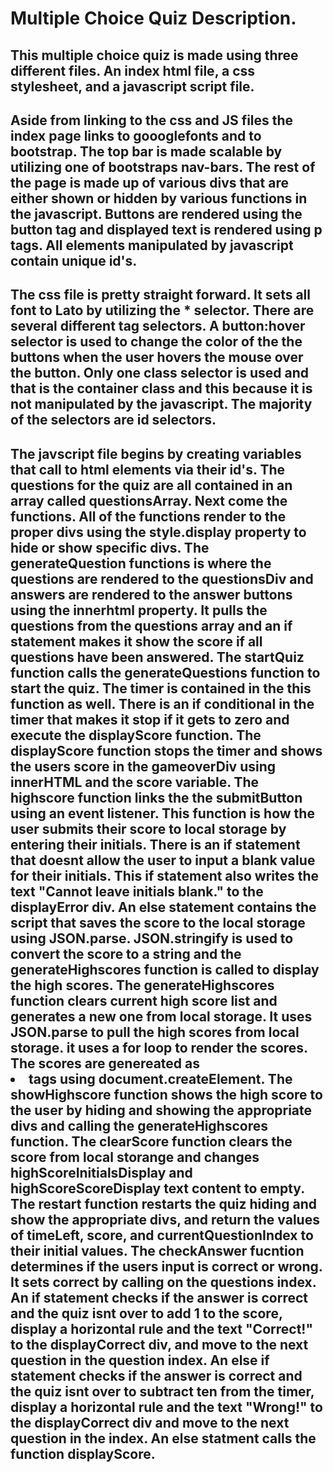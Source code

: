 # Multiple Choice Quiz Description.

## This multiple choice quiz is made using three different files. An index html file, a css stylesheet, and a javascript script file.

## Aside from linking to the css and JS files the index page links to goooglefonts and to bootstrap. The top bar is made scalable by utilizing one of bootstraps nav-bars. The rest of the page is made up of various divs that are either shown or hidden by various functions in the javascript. Buttons are rendered using the button tag and displayed text is rendered using p tags. All elements manipulated by javascript contain unique id's.

## The css file is pretty straight forward. It sets all font to Lato by utilizing the \* selector. There are several different tag selectors. A button:hover selector is used to change the color of the the buttons when the user hovers the mouse over the button. Only one class selector is used and that is the container class and this because it is not manipulated by the javascript. The majority of the selectors are id selectors.

## The javscript file begins by creating variables that call to html elements via their id's. The questions for the quiz are all contained in an array called questionsArray. Next come the functions. All of the functions render to the proper divs using the style.display property to hide or show specific divs. The generateQuestion functions is where the questions are rendered to the questionsDiv and answers are rendered to the answer buttons using the innerhtml property. It pulls the questions from the questions array and an if statement makes it show the score if all questions have been answered. The startQuiz function calls the generateQuestions function to start the quiz. The timer is contained in the this function as well. There is an if conditional in the timer that makes it stop if it gets to zero and execute the displayScore function. The displayScore function stops the timer and shows the users score in the gameoverDiv using innerHTML and the score variable. The highscore function links the the submitButton using an event listener. This function is how the user submits their score to local storage by entering their initials. There is an if statement that doesnt allow the user to input a blank value for their initials. This if statement also writes the text "Cannot leave initials blank." to the displayError div. An else statement contains the script that saves the score to the local storage using JSON.parse. JSON.stringify is used to convert the score to a string and the generateHighscores function is called to display the high scores. The generateHighscores function clears current high score list and generates a new one from local storage. It uses JSON.parse to pull the high scores from local storage. it uses a for loop to render the scores. The scores are genereated as <li> tags using document.createElement. The showHighscore function shows the high score to the user by hiding and showing the appropriate divs and calling the generateHighscores function. The clearScore function clears the score from local storange and changes highScoreInitialsDisplay and highScoreScoreDisplay text content to empty. The restart function restarts the quiz hiding and show the appropriate divs, and return the values of timeLeft, score, and currentQuestionIndex to their initial values. The checkAnswer fucntion determines if the users input is correct or wrong. It sets correct by calling on the questions index. An if statement checks if the answer is correct and the quiz isnt over to add 1 to the score, display a horizontal rule and the text "Correct!" to the displayCorrect div, and move to the next question in the question index. An else if statement checks if the answer is correct and the quiz isnt over to subtract ten from the timer, display a horizontal rule and the text "Wrong!" to the displayCorrect div and move to the next question in the index. An else statment calls the function displayScore.
